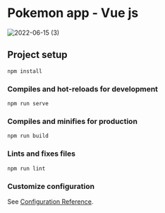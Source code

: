 # Pokemon app - Vue js


![2022-06-15 (3)](https://user-images.githubusercontent.com/50320663/173706310-85e4e8a0-e1e9-41e0-b634-d04866d2bf32.png)


## Project setup
```
npm install
```

### Compiles and hot-reloads for development
```
npm run serve
```

### Compiles and minifies for production
```
npm run build
```

### Lints and fixes files
```
npm run lint
```

### Customize configuration
See [Configuration Reference](https://cli.vuejs.org/config/).
